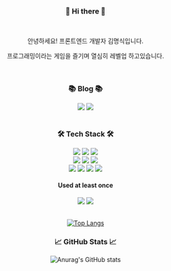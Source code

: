 <div align="center">
  <h3>👋 Hi there 👋</h3>
  <br>
  <p>안녕하세요! 프론트엔드 개발자 김명식입니다.</p>
  <p>프로그래밍이라는 게임을 즐기며 열심히 레벨업 하고있습니다.</p>
  <br>
  <h3>📚 Blog 📚</h3>
  <a href="https://sikk.tistory.com/" target="_blank"><img src="https://img.shields.io/badge/Tistory-F05032?style=flat-square&logo=Tistory&logoColor=ffffff"/></a>
  <a href="https://siklog.shop/" target="_blank"><img src="https://img.shields.io/badge/Siklog-F7DF1E?style=flat-square&logo=siklog&logoColor=ffffff"/></a>
  <br>
  <br>
  <h3>🛠️ Tech Stack 🛠️</h3>
  <img src="https://img.shields.io/badge/Next.js-000000?style=flat-square&logo=Next.js&logoColor=ffffff"/>
  <img src="https://img.shields.io/badge/React.js-61DAFB?style=flat-square&logo=React&logoColor=ffffff"/>
  <img src="https://img.shields.io/badge/Vue.js-4FC08D?style=flat-square&logo=Vue.js&logoColor=ffffff"/>
  <br>
  <img src="https://img.shields.io/badge/Javascript-F7DF1E?style=flat-square&logo=JavaScript&logoColor=ffffff"/>
  <img src="https://img.shields.io/badge/Typescript-3178C6?style=flat-square&logo=TypeScript&logoColor=ffffff"/>
  <img src="https://img.shields.io/badge/Html5-E34F26?style=flat-square&logo=HTML5&logoColor=ffffff"/>
  <br>
  <img src="https://img.shields.io/badge/tailwindcss-06B6D4?style=flat-square&logo=tailwindcss&logoColor=ffffff"/>
  <img src="https://img.shields.io/badge/Css3-1572B6?style=flat-square&logo=CSS3&logoColor=ffffff"/>
  <img src="https://img.shields.io/badge/Scss-CC6699?style=flat-square&logo=Sass&logoColor=ffffff"/>
  <img src="https://img.shields.io/badge/Git-F05032?style=flat-square&logo=Git&logoColor=ffffff"/>
  <br>
  <h4>Used at least once</h4>
  <img src="https://img.shields.io/badge/AWS-232F3E?style=flat-square&logo=amazonaws&logoColor=ffffff"/>
  <img src="https://img.shields.io/badge/mongodb-47A248?style=flat-square&logo=mongodb&logoColor=ffffff"/>
  <br>
  <br>
  
  [![Top Langs](https://github-readme-stats.vercel.app/api/top-langs/?username=M-Sik&layout=compact)](https://github.com/M-sik/github-readme-stats)
 
  <h3>📈 GitHub Stats 📈</h3>
  
  ![Anurag's GitHub stats](https://github-readme-stats.vercel.app/api?username=M-Sik&show_icons=true&theme=radical)
  
</div>

